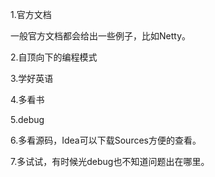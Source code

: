 1.官方文档

一般官方文档都会给出一些例子，比如Netty。

2.自顶向下的编程模式

3.学好英语

4.多看书

5.debug

6.多看源码，Idea可以下载Sources方便的查看。

7.多试试，有时候光debug也不知道问题出在哪里。